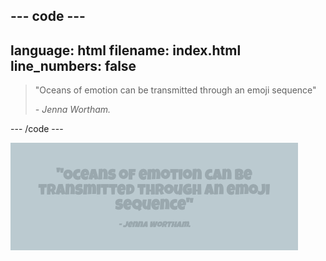 --- code ---
---
language: html
filename: index.html
line_numbers: false
---

<section>
    <blockquote>
        <p>"Oceans of emotion can be transmitted through an emoji sequence"</p>
        <cite>- Jenna Wortham.</cite>
    </blockquote>
</section>

--- /code ---

![A full width quote and cite example.](images/blockquote.png)
